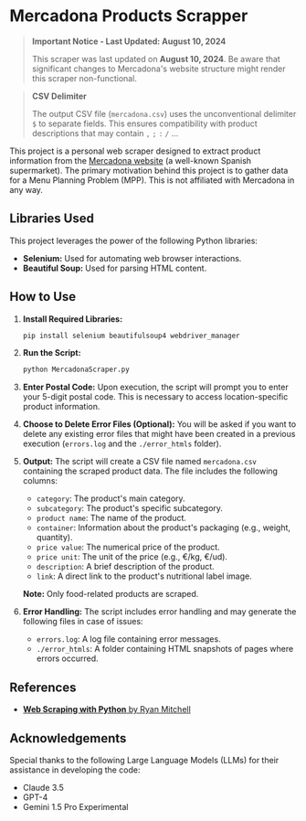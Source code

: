 # Mercadona Products Scrapper

> **Important Notice - Last Updated: August 10, 2024**
>
> This scraper was last updated on **August 10, 2024**.  Be aware that significant changes to Mercadona's website structure might render this scraper non-functional.

> **CSV Delimiter**
>
> The output CSV file (`mercadona.csv`) uses the unconventional delimiter `$` to separate fields. This ensures compatibility with product descriptions that may contain `,` `;` `:` `/` ...

This project is a personal web scraper designed to extract product information from the [Mercadona website](https://tienda.mercadona.es/) (a well-known Spanish supermarket). The primary motivation behind this project is to gather data for a Menu Planning Problem (MPP). This is not affiliated with Mercadona in any way.

## Libraries Used

This project leverages the power of the following Python libraries:

* **Selenium:** Used for automating web browser interactions.
* **Beautiful Soup:** Used for parsing HTML content.

## How to Use

1. **Install Required Libraries:**
   ```bash
   pip install selenium beautifulsoup4 webdriver_manager
   ```

2. **Run the Script:**
   ```bash
   python MercadonaScraper.py
   ```

3. **Enter Postal Code:**
   Upon execution, the script will prompt you to enter your 5-digit postal code. This is necessary to access location-specific product information.

4. **Choose to Delete Error Files (Optional):**
   You will be asked if you want to delete any existing error files that might have been created in a previous execution (`errors.log` and the `./error_htmls` folder).

5. **Output:**
   The script will create a CSV file named `mercadona.csv` containing the scraped product data. The file includes the following columns:

   * `category`: The product's main category.
   * `subcategory`: The product's specific subcategory.
   * `product name`: The name of the product.
   * `container`: Information about the product's packaging (e.g., weight, quantity).
   * `price value`: The numerical price of the product.
   * `price unit`: The unit of the price (e.g., €/kg, €/ud).
   * `description`: A brief description of the product.
   * `link`: A direct link to the product's nutritional label image.

   **Note:** Only food-related products are scraped.

6. **Error Handling:**
   The script includes error handling and may generate the following files in case of issues:

   * `errors.log`: A log file containing error messages.
   * `./error_htmls`: A folder containing HTML snapshots of pages where errors occurred.

## References

*  [**Web Scraping with Python**  by Ryan Mitchell](https://www.oreilly.com/library/view/web-scraping-with/9781098145347/)

## Acknowledgements

Special thanks to the following Large Language Models (LLMs) for their assistance in developing the code:

* Claude 3.5
* GPT-4
* Gemini 1.5 Pro Experimental
